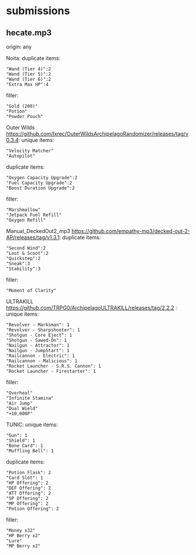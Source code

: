 # submissions

## hecate.mp3

origin: any

Noita:
duplicate items:
```
"Wand (Tier 4)":2
"Wand (Tier 5)":2
"Wand (Tier 6)":2
"Extra Max HP":4
```
filler:
```
"Gold (200)"
"Potion"
"Powder Pouch"
```

Outer Wilds https://github.com/Ixrec/OuterWildsArchipelagoRandomizer/releases/tag/v0.3.4:
unique items:
```
"Velocity Matcher"
"Autopilot"
```
duplicate items:
```
"Oxygen Capacity Upgrade":2
"Fuel Capacity Upgrade":2
"Boost Duration Upgrade":2
```
filler:
```
"Marshmallow"
"Jetpack Fuel Refill"
"Oxygen Refill"
```

Manual_DeckedOut2_mp3 https://github.com/empathy-mp3/decked-out-2-AP/releases/tag/v1.3.1:
duplicate items:
```
"Second Wind":2
"Loot & Scoot":2
"Quickstep":2
"Sneak":3
"Stability":3
```
filler:
```
"Moment of Clarity"
```

ULTRAKILL https://github.com/TRPG0/ArchipelagoULTRAKILL/releases/tag/2.2.2 :
unique items:
```
"Revolver - Marksman": 1
"Revolver - Sharpshooter": 1
"Shotgun - Core Eject": 1
"Shotgun - Sawed-On": 1
"Nailgun - Attractor": 1
"Nailgun - JumpStart": 1
"Railcannon - Electric": 1
"Railcannon - Malicious": 1
"Rocket Launcher - S.R.S. Cannon": 1
"Rocket Launcher - Firestarter": 1
```
filler:
```
"Overheal"
"Infinite Stamina"
"Air Jump"
"Dual Wield"
"+10,000P"
```

TUNIC:
unique items:
```
"Gun": 1
"Shield": 1
"Bone Card": 1
"Muffling Bell": 1
```
duplicate items:
```
"Potion Flask": 2
"Card Slot": 1
"HP Offering": 2
"DEF Offering": 2
"ATT Offering": 2
"SP Offering": 2
"MP Offering": 2
"Potion Offering": 2
```
filler:
```
"Money x32"
"HP Berry x2"
"Lure"
"MP Berry x2"
```